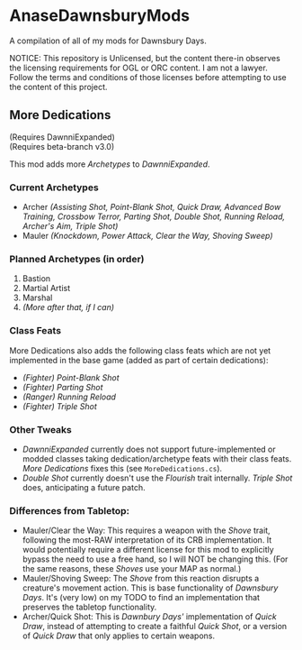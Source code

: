# AnaseDawnsburyMods
A compilation of all of my mods for Dawnsbury Days.

NOTICE: This repository is Unlicensed, but the content there-in observes the licensing requirements for OGL or ORC content. I am not a lawyer. Follow the terms and conditions of those licenses before attempting to use the content of this project.

## More Dedications
(Requires DawnniExpanded)  
(Requires beta-branch v3.0)

This mod adds more *Archetypes* to *DawnniExpanded*.

### Current Archetypes
- Archer *(Assisting Shot, Point-Blank Shot, Quick Draw, Advanced Bow Training, Crossbow Terror, Parting Shot, Double Shot, Running Reload, Archer's Aim, Triple Shot)*
- Mauler *(Knockdown, Power Attack, Clear the Way, Shoving Sweep)*

### Planned Archetypes (in order)
1. Bastion
2. Martial Artist
3. Marshal
4. *(More after that, if I can)*

### Class Feats
More Dedications also adds the following class feats which are not yet implemented in the base game (added as part of certain dedications):
- *(Fighter) Point-Blank Shot*
- *(Fighter) Parting Shot*
- *(Ranger) Running Reload*
- *(Fighter) Triple Shot*

### Other Tweaks
- *DawnniExpanded* currently does not support future-implemented or modded classes taking dedication/archetype feats with their class feats. *More Dedications* fixes this (see `MoreDedications.cs`).
- *Double Shot* currently doesn't use the *Flourish* trait internally. *Triple Shot* does, anticipating a future patch.

### Differences from Tabletop:
- Mauler/Clear the Way: This requires a weapon with the *Shove* trait, following the most-RAW interpretation of its CRB implementation. It would potentially require a different license for this mod to explicitly bypass the need to use a free hand, so I will NOT be changing this. (For the same reasons, these *Shoves* use your MAP as normal.)
- Mauler/Shoving Sweep: The *Shove* from this reaction disrupts a creature's movement action. This is base functionality of *Dawnsbury Days*. It's (very low) on my TODO to find an implementation that preserves the tabletop functionality.
- Archer/Quick Shot: This is *Dawnbury Days'* implementation of *Quick Draw*, instead of attempting to create a faithful *Quick Shot*, or a version of *Quick Draw* that only applies to certain weapons.
